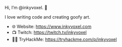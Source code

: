 Hi, I’m @inkyvoxel. 👋

I love writing code and creating goofy art.

- 🌐 Website: https://www.inkyvoxel.com
- 📺 Twitch: https://twitch.tv/inkyvoxel
- 🧑‍💻 TryHackMe: https://tryhackme.com/p/inkyvoxel

<!---
inkyvoxel/inkyvoxel is a ✨ special ✨ repository because its `README.md` (this file) appears on your GitHub profile.
You can click the Preview link to take a look at your changes.
--->
